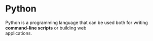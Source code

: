 # Python
Python is a programming language that can be used both for writing **command-line scripts** or building web           
 applications.	

